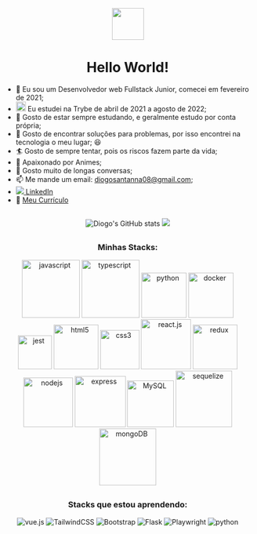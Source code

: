 <div align="center">
  <img
     src="https://lh3.googleusercontent.com/pw/AL9nZEUZ8I2bXthxg6iw7tBJAAiqbe75iamqmLGisOCH_3y3plc9NLfNwoHm5lpeBLPsJV8uw7kD27jv8WJz_QkjDKUTpZpBx3pHILJF-NJeQ1FQuYrXB7RVXE1cEnT2vt2p-TdtgDUyL1M_j5hGHcCOILI=s126-no?authuser=0"
     width=65
  />
  <h1>Hello World!</h1>
</div>

- :hatching_chick: Eu sou um Desenvolvedor web Fullstack Junior, comecei em fevereiro de 2021;
- <img src="https://emoji.slack-edge.com/TMDDFEPFU/trybe/54202dc3a934a845.png" height="20px" width="20px"> Eu estudei na Trybe de abril de 2021 a agosto de 2022;
- :monocle_face: Gosto de estar sempre estudando, e geralmente estudo por conta própria;
- :eyes: Gosto de encontrar soluções para problemas, por isso encontrei na tecnologia o meu lugar; :satisfied:
- :surfer: Gosto de sempre tentar, pois os riscos fazem parte da vida;
- :japan: Apaixonado por Animes;
- :hand_over_mouth: Gosto muito de longas conversas;
- 📫 Me mande um email: <a href="mailto:diogosantanna08@gmail.com" target="_blank">diogosantanna08@gmail.com</a>;
- <img src="https://i.stack.imgur.com/gVE0j.png"/><a href="https://www.linkedin.com/in/diogo-santanna/" target="_blank"> LinkedIn</a>
- :memo: <a href="https://bit.ly/diogo-santanna" target="_blank">Meu Currículo</a>

##

<div align="center">
<img alt="Diogo's GitHub stats" src="https://github-readme-stats-dihsantanna.vercel.app/api?username=dihsantanna&theme=chartreuse-dark&show_icons=true&hide=contribs&count_private=true" />
<img src="https://github-readme-stats-dihsantanna.vercel.app/api/top-langs/?username=dihsantanna&layout=compact&langs_count=6&theme=chartreuse-dark" />
</div>
  
##

<h3 align="center">Minhas Stacks:</h3>
<div align="center">
  <img src="https://img.shields.io/badge/-JavaScript-%23323330.svg?style=plastic&logo=javascript&logoColor=%23F7DF1E" alt="javascript" width=118/>
  <img src="https://img.shields.io/badge/-TypeScript-%23323330.svg?style=plastic&logo=typescript&logoColor=3178C6" alt="typescript" width=118/>
  <img src="https://img.shields.io/badge/-Python-%23323330?style=plastic&logo=python&logoColor=3776AB" alt="python" width=92/>
  <img src="https://img.shields.io/badge/-Docker-%23323330.svg?style=plastic&logo=docker&logoColor=#0DB7ED" alt="docker" width=92/>
  <img src="https://img.shields.io/badge/-Jest-%23323330?style=plastic&logo=jest&logoColor=C21325" alt="jest" width=69/>
  <img src="https://img.shields.io/badge/-HTML5-%23323330.svg?style=plastic&logo=html5&logoColor=E34F26" alt="html5" width=91/>
  <img src="https://img.shields.io/badge/-CSS3-%23323330.svg?style=plastic&logo=css3&logoColor=1572B6" alt="css3" width=80/>
  <img src="https://img.shields.io/badge/-React.js-%23323330.svg?style=plastic&logo=react&logoColor=61DAFB" alt="react.js" width=102/>
  <img src="https://img.shields.io/badge/-Redux-%23323330.svg?style=plastic&logo=redux&logoColor=764ABC" alt="redux" width=91>
  <img src="https://img.shields.io/badge/-node.js-%23323330?style=plastic&logo=node.js&logoColor=6DA55F" alt="nodejs" width=101/>
  <img src="https://img.shields.io/badge/-Express-%23323330.svg?style=plastic&logo=express&logoColor=%2361DAFB" alt="express" width=104/>
  <img src="https://img.shields.io/badge/-MySQL-%23323330.svg?style=plastic&logo=mysql&logoColor=4479A1" alt="MySQL" width=95/>
  <img src="https://img.shields.io/badge/-Sequelize-%23323330.svg?style=plastic&logo=Sequelize&logoColor=52B0E7" alt="sequelize" width=115/>
  <img src="https://img.shields.io/badge/-MongoDB-%23323330.svg?style=plastic&logo=mongodb&logoColor=%234ea94b" alt="mongoDB" width=116/>
  </div>

##

<h3 align="center">Stacks que estou aprendendo:</h3>
<div align="center">
  
  <img src="https://img.shields.io/badge/vuejs-%2335495e.svg?style=for-the-badge&logo=vuedotjs&logoColor=%234FC08D" alt="vue.js"/>
  <img src="https://img.shields.io/badge/tailwindcss-%2338B2AC.svg?style=for-the-badge&logo=tailwind-css&logoColor=white" alt="TailwindCSS"/>
  <img src="https://img.shields.io/badge/bootstrap-%23563D7C.svg?style=for-the-badge&logo=bootstrap&logoColor=white" alt="Bootstrap"/>
  <img src="https://img.shields.io/badge/flask-white?style=for-the-badge&logo=flask&logoColor=black" alt="Flask"/>
  <img src="https://img.shields.io/badge/Playwright-1c1e21?style=for-the-badge&logo=playwright&logoColor=#2EAD33" alt="Playwright"/>
  <img src="https://img.shields.io/badge/Pytest-ffdd54?style=for-the-badge&logo=pytest&logoColor=#0A9EDC" alt="python"/>
</div>

##
